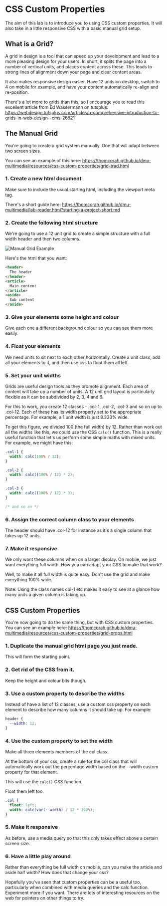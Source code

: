 # CSS Custom Properties

The aim of this lab is to introduce you to using CSS custom properties. It will also take in a little responsive CSS with a basic manual grid setup.

## What is a Grid?

A grid in design is a tool that can speed up your development and lead to a more pleasing design for your users. In short, it splits the page into a number of vertical units, and places content across these. This leads to strong lines of alignment down your page and clear content areas.

It also makes responsive design easier. Have 12 units on desktop, switch to 4 on mobile for example, and have your content automatically re-align and re-position.

There's a lot more to grids than this, so I encourage you to read this excellent article from Ed Wassermann on tutsplus: <https://webdesign.tutsplus.com/articles/a-comprehensive-introduction-to-grids-in-web-design--cms-26521>

## The Manual Grid

You're going to create a grid system manually. One that will adapt between two screen sizes.

You can see an example of this here: <https://thomcorah.github.io/dmu-multimedia/resources/css-custom-properties/grid-trad.html>

### 1. Create a new html document

Make sure to include the usual starting html, including the viewport meta tag.

There's a short guide here: <https://thomcorah.github.io/dmu-multimedia/lab-reader.html?starting-a-project-short.md>

### 2. Create the following html structure

We're going to use a 12 unit grid to create a simple structure with a full width header and then two columns.

![Manual Grid Example](https://thomcorah.github.io/dmu-multimedia/resources/img/ManualGridExample.png)

Here's the html that you want:

```html
<header>
  The header
</header>
<article>
  Main content
</article>
<aside>
  Sub content
</aside>
```

### 3. Give your elements some height and colour

Give each one a different background colour so you can see them more easily.

### 4. Float your elements

We need units to sit next to each other horizontally. Create a unit class, add all your elements to it, and then use css to float them all left.

### 5. Set your unit widths

Grids are useful design tools as they promote alignment. Each area of content will take up a number of units. A 12 unit grid layout is particularly flexible as it can be subdivided by 2, 3, 4 and 6.

For this to work, you create 12 classes - .col-1, .col-2, .col-3 and so on up to .col-12. Each of these has its width property set to the appropriate percentage. For example, a 1 unit width is just 8.333% wide.

To get this figure, we divided 100 (the full width) by 12. Rather than work out all the widths like this, we could use the CSS `calc()` function. This is a really useful function that let's us perform some simple maths with mixed units. For example, we might have this:

```css
.col-1 {
  width: calc(100% / 12);
}

.col-2 {
  width: calc((100% / 12) * 2);
}

.col-3 {
  width: calc((100% / 12) * 3);
}

/* and so on */
```

### 6. Assign the correct column class to your elements

The header should have .col-12 for instance as it's a single column that takes up 12 units.

### 7. Make it responsive

We only want these columns when on a larger display. On mobile, we just want everything full width. How you can adapt your CSS to make that work?

Well, to make it all full width is quite easy. Don't use the grid and make everything 100% wide.

Note: Using the class names col-1 etc makes it easy to see at a glance how many units a given column is taking up.

## CSS Custom Properties

You're now going to do the same thing, but with CSS custom properties. You can see an example here: <https://thomcorah.github.io/dmu-multimedia/resources/css-custom-properties/grid-props.html>

### 1. Duplicate the manual grid html page you just made.

This will form the starting point.

### 2. Get rid of the CSS from it.

Keep the height and colour bits though.

### 3. Use a custom property to describe the widths

Instead of have a list of 12 classes, use a custom css property on each element to describe how many columns it should take up. For example:

```css
header {
  --width: 12;
}
```

### 4. Use the custom property to set the width

Make all three elements members of the col class.

At the bottom of your css, create a rule for the col class that will automatically work out the percentage width based on the --width custom property for that element.

This will use the `calc()` CSS function.

Float them left too.

```css
.col {
  float: left;
  width: calc(var(--width) / 12 * 100%);
}
```

### 5. Make it responsive

As before, use a media query so that this only takes effect above a certain screen size.

### 6. Have a little play around

Rather than everything be full width on mobile, can you make the article and aside half width? How does that change your css?

Hopefully you've seen that custom properties can be a useful too, particularly when combined with media queries and the calc function. Experiment more if you want. There are lots of interesting resources on the web for pointers on other things to try.
